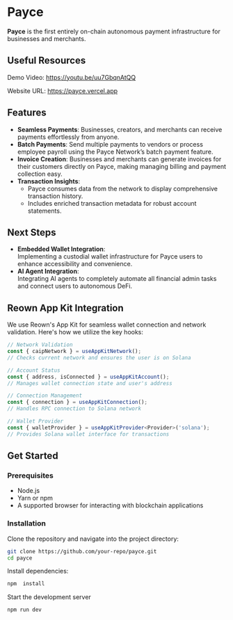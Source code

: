 # Payce  

**Payce** is the first entirely on-chain autonomous payment infrastructure for businesses and merchants.

## Useful Resources
Demo Video: https://youtu.be/uu7GbqnAtQQ

Website URL: https://payce.vercel.app

## Features  

- **Seamless Payments**: Businesses, creators, and merchants can receive payments effortlessly from anyone.  
- **Batch Payments**: Send multiple payments to vendors or process employee payroll using the Payce Network’s batch payment feature.
- **Invoice Creation**: Businesses and merchants can generate invoices for their customers directly on Payce, making managing billing and payment collection easy.    
- **Transaction Insights**:  
  - Payce consumes data from the network to display comprehensive transaction history.  
  - Includes enriched transaction metadata for robust account statements.  

## Next Steps  

- **Embedded Wallet Integration**:  
  Implementing a custodial wallet infrastructure for Payce users to enhance accessibility and convenience.
- **AI Agent Integration**:  
  Integrating AI agents to completely automate all financial admin tasks and connect users to autonomous DeFi.

## Reown App Kit Integration

We use Reown's App Kit for seamless wallet connection and network validation. Here's how we utilize the key hooks:

```typescript
// Network Validation
const { caipNetwork } = useAppKitNetwork();
// Checks current network and ensures the user is on Solana

// Account Status
const { address, isConnected } = useAppKitAccount();
// Manages wallet connection state and user's address

// Connection Management
const { connection } = useAppKitConnection();
// Handles RPC connection to Solana network

// Wallet Provider
const { walletProvider } = useAppKitProvider<Provider>('solana');
// Provides Solana wallet interface for transactions
```
## Get Started  

### Prerequisites  

- Node.js  
- Yarn or npm  
- A supported browser for interacting with blockchain applications  

### Installation  

Clone the repository and navigate into the project directory:  

```bash  
git clone https://github.com/your-repo/payce.git  
cd payce  
```

Install dependencies:
```bash
npm  install 
```

Start the development server
```bash
npm run dev
```
